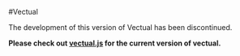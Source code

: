 #Vectual

The development of this version of Vectual has been discontinued.

**Please check out [vectual.js](https://github.com/adius/vectual.js) for the current version of vectual.**